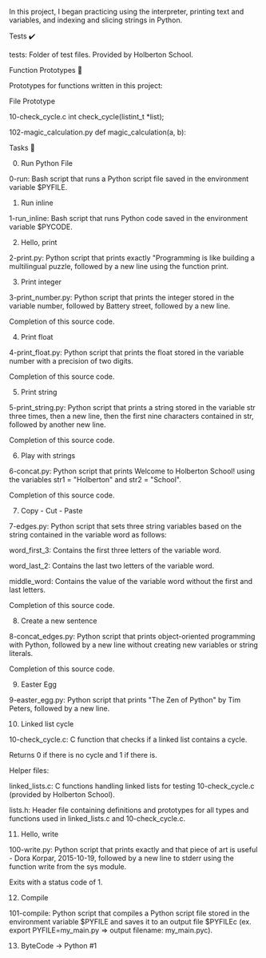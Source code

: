 In this project, I began practicing using the interpreter, printing text and variables, and indexing and slicing strings in Python.



Tests ✔️

tests: Folder of test files. Provided by Holberton School.

Function Prototypes 💾

Prototypes for functions written in this project:



File	Prototype

10-check_cycle.c	int check_cycle(listint_t *list);

102-magic_calculation.py	def magic_calculation(a, b):

Tasks 📃

0. Run Python File



0-run: Bash script that runs a Python script file saved in the environment variable $PYFILE.

1. Run inline



1-run_inline: Bash script that runs Python code saved in the environment variable $PYCODE.

2. Hello, print



2-print.py: Python script that prints exactly "Programming is like building a multilingual puzzle, followed by a new line using the function print.

3. Print integer



3-print_number.py: Python script that prints the integer stored in the variable number, followed by Battery street, followed by a new line.

Completion of this source code.

4. Print float



4-print_float.py: Python script that prints the float stored in the variable number with a precision of two digits.

Completion of this source code.

5. Print string



5-print_string.py: Python script that prints a string stored in the variable str three times, then a new line, then the first nine characters contained in str, followed by another new line.

Completion of this source code.

6. Play with strings



6-concat.py: Python script that prints Welcome to Holberton School! using the variables str1 = "Holberton" and str2 = "School".

Completion of this source code.

7. Copy - Cut - Paste



7-edges.py: Python script that sets three string variables based on the string contained in the variable word as follows:

word_first_3: Contains the first three letters of the variable word.

word_last_2: Contains the last two letters of the variable word.

middle_word: Contains the value of the variable word without the first and last letters.

Completion of this source code.

8. Create a new sentence



8-concat_edges.py: Python script that prints object-oriented programming with Python, followed by a new line without creating new variables or string literals.

Completion of this source code.

9. Easter Egg



9-easter_egg.py: Python script that prints "The Zen of Python" by Tim Peters, followed by a new line.

10. Linked list cycle



10-check_cycle.c: C function that checks if a linked list contains a cycle.

Returns 0 if there is no cycle and 1 if there is.

Helper files:

linked_lists.c: C functions handling linked lists for testing 10-check_cycle.c (provided by Holberton School).

lists.h: Header file containing definitions and prototypes for all types and functions used in linked_lists.c and 10-check_cycle.c.

11. Hello, write



100-write.py: Python script that prints exactly and that piece of art is useful - Dora Korpar, 2015-10-19, followed by a new line to stderr using the function write from the sys module.

Exits with a status code of 1.

12. Compile



101-compile: Python script that compiles a Python script file stored in the environment variable $PYFILE and saves it to an output file $PYFILEc (ex. export PYFILE=my_main.py => output filename: my_main.pyc).

13. ByteCode -> Python #1



